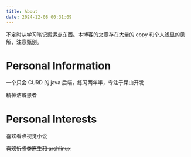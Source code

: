 ```yaml
---
title: About
date: 2024-12-08 00:31:09
---
```

不定时从学习笔记搬运点东西。本博客的文章存在大量的 copy 和个人浅显的见解，注意甄别。

# Personal Information
一个只会 CURD 的 java 后端，练习两年半，专注于屎山开发

~~精神洁癖患者~~

# Personal Interests
~~喜欢看点视觉小说~~

~~喜欢折腾类原生和 archlinux~~


